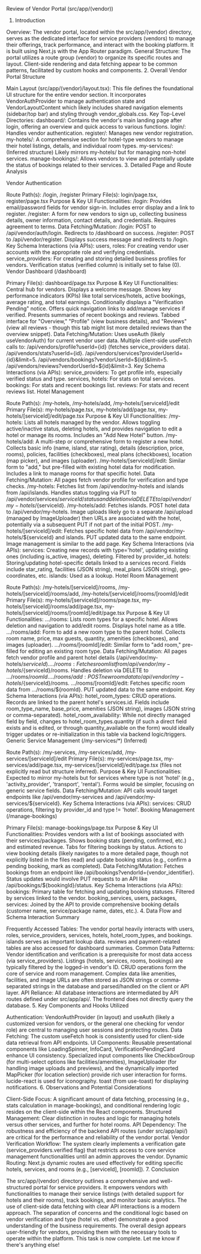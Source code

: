 Review of Vendor Portal (src/app/(vendor))

1. Introduction

Overview: The vendor portal, located within the src/app/(vendor) directory, serves as the dedicated interface for service providers (vendors) to manage their offerings, track performance, and interact with the booking platform. It is built using Next.js with the App Router paradigm.
General Structure: The portal utilizes a route group (vendor) to organize its specific routes and layout. Client-side rendering and data fetching appear to be common patterns, facilitated by custom hooks and components.
2. Overall Vendor Portal Structure

Main Layout (src/app/(vendor)/layout.tsx):
This file defines the foundational UI structure for the entire vendor section.
It incorporates VendorAuthProvider to manage authentication state and VendorLayoutContent which likely includes shared navigation elements (sidebar/top bar) and styling through vendor_globals.css.
Key Top-Level Directories:
dashboard/: Contains the vendor's main landing page after login, offering an overview and quick access to various functions.
login/: Handles vendor authentication.
register/: Manages new vendor registration.
my-hotels/: A comprehensive section for hotel-type vendors to manage their hotel listings, details, and individual room types.
my-services/: (Inferred structure) Likely mirrors my-hotels/ but for managing non-hotel services.
manage-bookings/: Allows vendors to view and potentially update the status of bookings related to their services.
3. Detailed Page and Route Analysis

Vendor Authentication

Route Path(s): /login, /register
Primary File(s): login/page.tsx, register/page.tsx
Purpose & Key UI Functionalities:
/login: Provides email/password fields for vendor sign-in. Includes error display and a link to register.
/register: A form for new vendors to sign up, collecting business details, owner information, contact details, and credentials. Requires agreement to terms.
Data Fetching/Mutation:
/login: POST to /api/vendor/auth/login. Redirects to /dashboard on success.
/register: POST to /api/vendor/register. Displays success message and redirects to /login.
Key Schema Interactions (via APIs):
users, roles: For creating vendor user accounts with the appropriate role and verifying credentials.
service_providers: For creating and storing detailed business profiles for vendors. Verification status (verified column) is initially set to false (0).
Vendor Dashboard (/dashboard)

Primary File(s): dashboard/page.tsx
Purpose & Key UI Functionalities:
Central hub for vendors. Displays a welcome message.
Shows key performance indicators (KPIs) like total services/hotels, active bookings, average rating, and total earnings.
Conditionally displays a "Verification Pending" notice.
Offers quick navigation links to add/manage services if verified.
Presents summaries of recent bookings and reviews.
Tabbed interface for "Overview," "Profile" (view business details), and "Reviews" (view all reviews - though this tab might list more detailed reviews than the overview snippet).
Data Fetching/Mutation:
Uses useAuth (likely useVendorAuth) for current vendor user data.
Multiple client-side useFetch calls to:
/api/vendors/profile?userId={id} (fetches service_providers data).
/api/vendors/stats?userId={id}.
/api/vendors/services?providerUserId={id}&limit=5.
/api/vendors/bookings?vendorUserId=${id}&limit=5.
/api/vendors/reviews?vendorUserId=${id}&limit=3.
Key Schema Interactions (via APIs):
service_providers: To get profile info, especially verified status and type.
services, hotels: For stats on total services.
bookings: For stats and recent bookings list.
reviews: For stats and recent reviews list.
Hotel Management

Route Path(s): /my-hotels, /my-hotels/add, /my-hotels/[serviceId]/edit
Primary File(s): my-hotels/page.tsx, my-hotels/add/page.tsx, my-hotels/[serviceId]/edit/page.tsx
Purpose & Key UI Functionalities:
/my-hotels: Lists all hotels managed by the vendor. Allows toggling active/inactive status, deleting hotels, and provides navigation to edit a hotel or manage its rooms. Includes an "Add New Hotel" button.
/my-hotels/add: A multi-step or comprehensive form to register a new hotel. Collects basic info (name, island, star rating), details (description, price, rooms), policies, facilities (checkboxes), meal plans (checkboxes), location (map picker), and images (uploader).
/my-hotels/[serviceId]/edit: Similar form to "add," but pre-filled with existing hotel data for modification. Includes a link to manage rooms for that specific hotel.
Data Fetching/Mutation:
All pages fetch vendor profile for verification and type checks.
/my-hotels: Fetches list from /api/vendor/my-hotels and islands from /api/islands. Handles status toggling via PUT to /api/vendor/services/${serviceId}/status and deletion via DELETE to /api/vendor/my-hotels/${serviceId}.
/my-hotels/add: Fetches islands. POST hotel data to /api/vendor/my-hotels. Image uploads likely go to a separate /api/upload (managed by ImageUploader) then URLs are associated with the hotel, potentially via a subsequent PUT if not part of the initial POST.
/my-hotels/[serviceId]/edit: Fetches specific hotel data from /api/vendor/my-hotels/${serviceId} and islands. PUT updated data to the same endpoint. Image management is similar to the add page.
Key Schema Interactions (via APIs):
services: Creating new records with type='hotel', updating existing ones (including is_active, images), deleting. Filtered by provider_id.
hotels: Storing/updating hotel-specific details linked to a services record. Fields include star_rating, facilities (JSON string), meal_plans (JSON string), geo-coordinates, etc.
islands: Used as a lookup.
Hotel Room Management

Route Path(s): /my-hotels/[serviceId]/rooms, /my-hotels/[serviceId]/rooms/add, /my-hotels/[serviceId]/rooms/[roomId]/edit
Primary File(s): my-hotels/[serviceId]/rooms/page.tsx, my-hotels/[serviceId]/rooms/add/page.tsx, my-hotels/[serviceId]/rooms/[roomId]/edit/page.tsx
Purpose & Key UI Functionalities:
.../rooms: Lists room types for a specific hotel. Allows deletion and navigation to add/edit rooms. Displays hotel name as a title.
.../rooms/add: Form to add a new room type to the parent hotel. Collects room name, price, max guests, quantity, amenities (checkboxes), and images (uploader).
.../rooms/[roomId]/edit: Similar form to "add room," pre-filled for editing an existing room type.
Data Fetching/Mutation:
All pages fetch vendor profile and parent hotel details (/api/vendor/my-hotels/${serviceId}).
.../rooms: Fetches room list from /api/vendor/my-hotels/${serviceId}/rooms. Handles deletion via DELETE to .../rooms/${roomId}.
.../rooms/add: POST new room data to /api/vendor/my-hotels/${serviceId}/rooms.
.../rooms/[roomId]/edit: Fetches specific room data from .../rooms/${roomId}. PUT updated data to the same endpoint.
Key Schema Interactions (via APIs):
hotel_room_types: CRUD operations. Records are linked to the parent hotel's services.id. Fields include room_type_name, base_price, amenities (JSON string), images (JSON string or comma-separated).
hotel_room_availability: While not directly managed field by field, changes to hotel_room_types.quantity (if such a direct field exists and is edited, or through quantity_available on the form) would ideally trigger updates or re-initialization in this table via backend logic/triggers.
Generic Service Management (/my-services/*) (Inferred)

Route Path(s): /my-services, /my-services/add, /my-services/[serviceId]/edit
Primary File(s): my-services/page.tsx, my-services/add/page.tsx, my-services/[serviceId]/edit/page.tsx (files not explicitly read but structure inferred).
Purpose & Key UI Functionalities: Expected to mirror my-hotels but for services where type is not 'hotel' (e.g., 'activity_provider', 'transport', 'rental'). Forms would be simpler, focusing on generic service fields.
Data Fetching/Mutation: API calls would target endpoints like /api/vendor/my-services and /api/vendor/my-services/${serviceId}.
Key Schema Interactions (via APIs):
services: CRUD operations, filtering by provider_id and type != 'hotel'.
Booking Management (/manage-bookings)

Primary File(s): manage-bookings/page.tsx
Purpose & Key UI Functionalities:
Provides vendors with a list of bookings associated with their services/packages.
Shows booking stats (pending, confirmed, etc.) and estimated revenue.
Tabs for filtering bookings by status.
Actions to view booking details (likely navigates to a more detailed page, though not explicitly listed in the files read) and update booking status (e.g., confirm a pending booking, mark as completed).
Data Fetching/Mutation:
Fetches bookings from an endpoint like /api/bookings?vendorId={vendor_identifier}.
Status updates would involve PUT requests to an API like /api/bookings/${bookingId}/status.
Key Schema Interactions (via APIs):
bookings: Primary table for fetching and updating booking statuses. Filtered by services linked to the vendor.
booking_services, users, packages, services: Joined by the API to provide comprehensive booking details (customer name, service/package name, dates, etc.).
4. Data Flow and Schema Interaction Summary

Frequently Accessed Tables: The vendor portal heavily interacts with users, roles, service_providers, services, hotels, hotel_room_types, and bookings. islands serves as important lookup data. reviews and payment-related tables are also accessed for dashboard summaries.
Common Data Patterns:
Vendor identification and verification is a prerequisite for most data access (via service_providers).
Listings (hotels, services, rooms, bookings) are typically filtered by the logged-in vendor's ID.
CRUD operations form the core of service and room management.
Complex data like amenities, facilities, and image URLs are often stored as JSON strings or comma-separated strings in the database and parsed/handled on the client or API layer.
API Reliance: All database interactions are intermediated by API routes defined under src/app/api/. The frontend does not directly query the database.
5. Key Components and Hooks Utilized

Authentication: VendorAuthProvider (in layout) and useAuth (likely a customized version for vendors, or the general one checking for vendor role) are central to managing user sessions and protecting routes.
Data Fetching: The custom useFetch hook is consistently used for client-side data retrieval from API endpoints.
UI Components:
Reusable presentational components like LoadingSpinner, InfoCard, VerificationPendingCard enhance UI consistency.
Specialized input components like CheckboxGroup (for multi-select options like facilities/amenities), ImageUploader (for handling image uploads and previews), and the dynamically imported MapPicker (for location selection) provide rich user interaction for forms.
lucide-react is used for iconography.
toast (from use-toast) for displaying notifications.
6. Observations and Potential Considerations

Client-Side Focus: A significant amount of data fetching, processing (e.g., stats calculation in manage-bookings), and conditional rendering logic resides on the client-side within the React components.
Structured Management: Clear distinction in routes and logic for managing hotels versus other services, and further for hotel rooms.
API Dependency: The robustness and efficiency of the backend API routes (under src/app/api/) are critical for the performance and reliability of the vendor portal.
Vendor Verification Workflow: The system clearly implements a verification gate (service_providers.verified flag) that restricts access to core service management functionalities until an admin approves the vendor.
Dynamic Routing: Next.js dynamic routes are used effectively for editing specific hotels, services, and rooms (e.g., [serviceId], [roomId]).
7. Conclusion

The src/app/(vendor) directory outlines a comprehensive and well-structured portal for service providers. It empowers vendors with functionalities to manage their service listings (with detailed support for hotels and their rooms), track bookings, and monitor basic analytics. The use of client-side data fetching with clear API interactions is a modern approach. The separation of concerns and the conditional logic based on vendor verification and type (hotel vs. other) demonstrate a good understanding of the business requirements. The overall design appears user-friendly for vendors, providing them with the necessary tools to operate within the platform.
This task is now complete. Let me know if there's anything else!